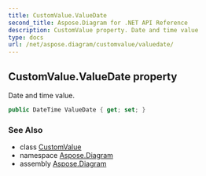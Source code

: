 ```yaml
---
title: CustomValue.ValueDate
second_title: Aspose.Diagram for .NET API Reference
description: CustomValue property. Date and time value
type: docs
url: /net/aspose.diagram/customvalue/valuedate/
---
```

## CustomValue.ValueDate property

Date and time value.

```csharp
public DateTime ValueDate { get; set; }
```

### See Also

* class [CustomValue](../)
* namespace [Aspose.Diagram](../../customvalue/)
* assembly [Aspose.Diagram](../../../)


